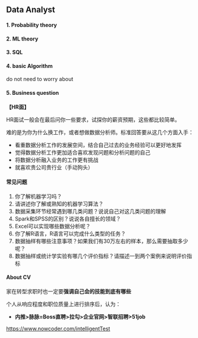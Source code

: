 ## Data Analyst

#### 1. Probability theory



#### 2. ML theory





#### 3. SQL 



#### 4. basic Algorithm

do not need to worry about



#### 5. Business question





**【HR面】**

HR面试一般会在最后问你一些要求，试探你的薪资预期，这些都比较简单。

难的是为你为什么换工作，或者想做数据分析师。标准回答要从这几个方面入手：

- 看重数据分析工作的发展空间，结合自己过去的业务经验可以更好地发挥
- 觉得数据分析工作更加适合喜欢发现问题和分析问题的自己
- 将数据分析融入业务的工作更有挑战
- 就喜欢贵公司贵行业（手动狗头）





#### 常见问题

1. 你了解机器学习吗？
2. 请讲述你了解或熟知的机器学习算法？
3. 数据采集环节经常遇到哪几类问题？说说自己对这几类问题的理解
4. Spark和SPSS的区别？说说各自擅长的领域？
5. Excel可以实现哪些数据分析呢？
6. 你了解R语言，R语言可以完成什么类型的任务？
7. 数据抽样有哪些注意事项？如果我们有30万左右的样本，那么需要抽取多少呢？
8. 数据抽样或统计学实验有哪几个评价指标？请描述一到两个案例来说明评价指标



#### About CV

家在转型求职时也一定要**强调自己会的技能到底有哪些**  



个人从响应程度和职位质量上进行排序后，认为：

- **内推>脉脉=Boss直聘>拉勾>企业官网>智联招聘>51job**









https://www.nowcoder.com/intelligentTest 
